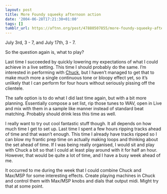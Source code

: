 ```yaml
---
layout: post
title: More Foundy squeeky afternoon action
date: '2004-06-28T17:21:30+01:00'
tags: []
tumblr_url: https://aftnn.org/post/47880507855/more-foundy-squeeky-afternoon-action
---
```

<p>July 3rd, 3 - 7, and July 17th, 3 - 7.</p>

<p>So the question again is, what to play?</p>

<p>Last time I succeeded by quickly lowering my expectations of what I could achieve in a live setting. This time I should probably do the same. I&rsquo;m interested in performing with <a href="http://chuck.cs.princeton.edu/">Chuck</a>, but I haven&rsquo;t managed to get that to make much more a single continuous tone or bloopy effect yet, so it&rsquo;s unlikely that I can perform for four hours without seriously pissing off the clientele.</p>

<p>The safe option is to do what I did last time again, but with a bit more planning. Essentially compose a set list, rip those tunes to WAV, open in Live and mix with them in a sample like manner instead of standard beat matching. Probably should drink less this time as well.</p>

<p>I really want to try out cool fantastic stuff though. It all depends on how much time I get to set up. Last time I spent a few hours ripping tracks ahead of time and that wasn&rsquo;t enough. This time I already have tracks ripped so I can blow my frantic prep time on actually making loops and thinking about the set ahead of time. If I was being really organised, I would sit and play with Chuck a bit so that I could at least play around with it for half an hour. However, that would be quite a lot of time, and I have a busy week ahead of me.</p>

<p>It occurred to me during the week that I could combine Chuck and Max/MSP for some interesting effects. Create playing machines in Chuck and control them with Max/MSP knobs and dials that output midi. Might try that at some point.</p>
